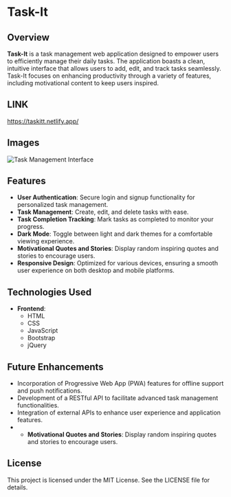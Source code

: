 # Task-It

## Overview

**Task-It** is a task management web application designed to empower users to efficiently manage their daily tasks. The application boasts a clean, intuitive interface that allows users to add, edit, and track tasks seamlessly. Task-It focuses on enhancing productivity through a variety of features, including motivational content to keep users inspired.

## LINK
https://taskitt.netlify.app/

## Images
![Task Management Interface]()
## Features

- **User Authentication**: Secure login and signup functionality for personalized task management.
- **Task Management**: Create, edit, and delete tasks with ease.
- **Task Completion Tracking**: Mark tasks as completed to monitor your progress.
- **Dark Mode**: Toggle between light and dark themes for a comfortable viewing experience.
- **Motivational Quotes and Stories**: Display random inspiring quotes and stories to encourage users.
- **Responsive Design**: Optimized for various devices, ensuring a smooth user experience on both desktop and mobile platforms.

## Technologies Used

- **Frontend**: 
  - HTML
  - CSS
  - JavaScript
  - Bootstrap
  - jQuery

## Future Enhancements

- Incorporation of Progressive Web App (PWA) features for offline support and push notifications.
- Development of a RESTful API to facilitate advanced task management functionalities.
- Integration of external APIs to enhance user experience and application features.
- - **Motivational Quotes and Stories**: Display random inspiring quotes and stories to encourage users.

## License

This project is licensed under the MIT License. See the LICENSE file for details.
